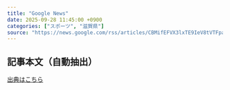 ```yaml
---
title: "Google News"
date: 2025-09-28 11:45:00 +0900
categories: ["スポーツ", "滋賀県"]
source: "https://news.google.com/rss/articles/CBMifEFVX3lxTE9IeV8tVTFpaEVJUjVtcGxqUmVyNkdjZHlZWFoyeGozUWs3T3NnTzZFM3lNR3F4cXZ5bDBPVVZvOV9rRExNMHpPang2ckF5TkF4SkhwYktENXItbDlxMmRRazlWWEF1alQwWkJTWlV1YzU4ODJ1V0ZJa3I0UTE?oc=5"
---
```


## 記事本文（自動抽出）
<body class="y0K44d EA71Tc" id="readabilityBody"></body>

[出典はこちら](https://news.google.com/rss/articles/CBMifEFVX3lxTE9IeV8tVTFpaEVJUjVtcGxqUmVyNkdjZHlZWFoyeGozUWs3T3NnTzZFM3lNR3F4cXZ5bDBPVVZvOV9rRExNMHpPang2ckF5TkF4SkhwYktENXItbDlxMmRRazlWWEF1alQwWkJTWlV1YzU4ODJ1V0ZJa3I0UTE?oc=5)
